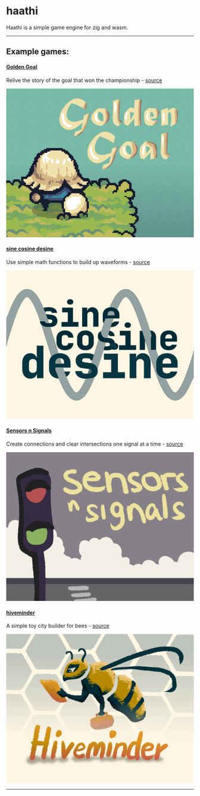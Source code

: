 # haathi

Haathi is a simple game engine for zig and wasm.

---

## Example games:


#### [Golden Goal](https://chapliboy.itch.io/golden-goal)
Relive the story of the goal that won the championship - [source](https://github.com/samhattangady/haathi/blob/master/src/goal.zig)

![Golden Goal Thumbnail](thumbnails/goal_thumbnail.png)

#### [sine cosine desine](https://chapliboy.itch.io/sine-cosine-desine) 
Use simple math functions to build up waveforms - [source](https://github.com/samhattangady/haathi/blob/master/src/synthelligence.zig)

![sine cosine desine thumbnail](thumbnails/sinecosinedesine.png)

#### [Sensors n Signals](https://chapliboy.itch.io/sensors-n-signals)
Create connections and clear intersections one signal at a time - [source](https://github.com/samhattangady/haathi/blob/master/src/drifter.zig)

![sensors n signals thumbnail](thumbnails/sensors_n_signals.png)

#### [hiveminder](https://chapliboy.itch.io/hiveminder)
A simple toy city builder for bees - [source](https://github.com/samhattangady/haathi/blob/master/src/hiveminder.zig)

![hiveminder thumbnail](thumbnails/hiveminder.png)


---

